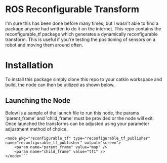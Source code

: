 # ROS Reconfigurable Transform

I'm sure this has been done before many times, but I wasn't able to find a package anyone had written to do it on the internet. 
This repo contains the reconfigurable_tf package which generates a dynamically reconfigurable transform. 
This is useful if you're testing the positioning of sensors on a robot and moving them around often. 

# Installation

To install this package simply clone this repo to your catkin workspace and build, the node can then be utilized as shown below. 

## Launching the Node 

Below is a sample of the launch file to run this node, the params 'parent_frame' and 'child_frame' must be provided or the node will exit. 
Once launched the transforms can be adjusted using your parameter adjustment method of choice. 
```    
<node pkg="reconfigurable_tf" type="reconfigurable_tf_publisher" name="reconfigurable_tf_publisher" output="screen">
    <param name="parent_frame" value="map" />
    <param name="child_frame" value="tf1" />
</node>```


